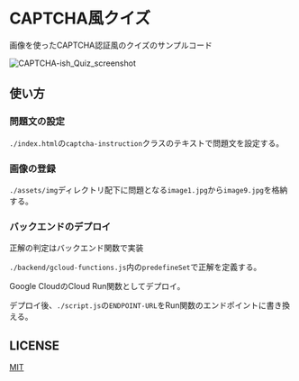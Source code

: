 # CAPTCHA風クイズ
画像を使ったCAPTCHA認証風のクイズのサンプルコード

![CAPTCHA-ish_Quiz_screenshot](https://github.com/user-attachments/assets/9a3c33ea-e852-4e9d-952a-eb3e364f8213)

## 使い方
### 問題文の設定

`./index.html`の`captcha-instruction`クラスのテキストで問題文を設定する。

### 画像の登録

`./assets/img`ディレクトリ配下に問題となる`image1.jpg`から`image9.jpg`を格納する。

### バックエンドのデプロイ

正解の判定はバックエンド関数で実装

`./backend/gcloud-functions.js`内の`predefineSet`で正解を定義する。

Google CloudのCloud Run関数としてデプロイ。

デプロイ後、`./script.js`の`ENDPOINT-URL`をRun関数のエンドポイントに書き換える。

## LICENSE
[MIT](https://github.com/fox-Nh133/CAPTCHA-ish-quiz/blob/main/LICENSE)
